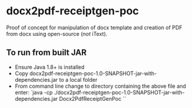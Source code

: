 # docx2pdf-receiptgen-poc

Proof of concept for manipulation of docx template and creation of PDF from docx using open-source (*not* iText).

## To run from built JAR
* Ensure Java 1.8+ is installed
* Copy docx2pdf-receiptgen-poc-1.0-SNAPSHOT-jar-with-dependencies.jar to a local folder
* From command line change to directory containing the above file and enter:
`java -cp ./docx2pdf-receiptgen-poc-1.0-SNAPSHOT-jar-with-dependencies.jar Docx2PdfReceiptGenPoc <path to docx template file> <path to the PDF file to create>``
